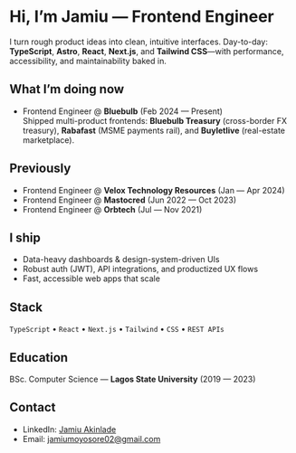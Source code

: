# Hi, I’m Jamiu — Frontend Engineer

I turn rough product ideas into clean, intuitive interfaces. Day-to-day: **TypeScript**, **Astro**, **React**, **Next.js**, and **Tailwind CSS**—with performance, accessibility, and maintainability baked in.

## What I’m doing now
- Frontend Engineer @ **Bluebulb** (Feb 2024 — Present)  
  Shipped multi-product frontends: **Bluebulb Treasury** (cross-border FX treasury), **Rabafast** (MSME payments rail), and **Buyletlive** (real-estate marketplace).

## Previously
- Frontend Engineer @ **Velox Technology Resources** (Jan — Apr 2024)  
- Frontend Engineer @ **Mastocred** (Jun 2022 — Oct 2023)  
- Frontend Engineer @ **Orbtech** (Jul — Nov 2021)

## I ship
- Data-heavy dashboards & design-system-driven UIs  
- Robust auth (JWT), API integrations, and productized UX flows  
- Fast, accessible web apps that scale

## Stack
`TypeScript` • `React` • `Next.js` • `Tailwind` • `CSS` • `REST APIs`

## Education
BSc. Computer Science — **Lagos State University** (2019 — 2023)

## Contact
- LinkedIn: [Jamiu Akinlade](https://www.linkedin.com/in/jamiu-akinlade-7081b9211/)
- Email: jamiumoyosore02@gmail.com
